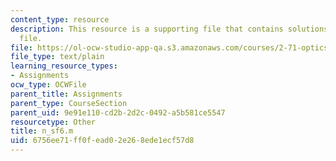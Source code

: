 ```yaml
---
content_type: resource
description: This resource is a supporting file that contains solutions for the assignment
  file.
file: https://ol-ocw-studio-app-qa.s3.amazonaws.com/courses/2-71-optics-spring-2009/6756ee71ff0fead02e268ede1ecf57d8_n_sf6.m
file_type: text/plain
learning_resource_types:
- Assignments
ocw_type: OCWFile
parent_title: Assignments
parent_type: CourseSection
parent_uid: 9e91e110-cd2b-2d2c-0492-a5b581ce5547
resourcetype: Other
title: n_sf6.m
uid: 6756ee71-ff0f-ead0-2e26-8ede1ecf57d8
---
```

